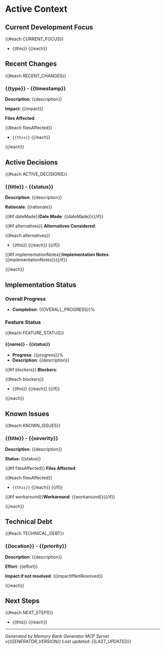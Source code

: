 # Active Context

## Current Development Focus

{{#each CURRENT_FOCUS}}
- {{this}}
{{/each}}

## Recent Changes

{{#each RECENT_CHANGES}}
### {{type}} - {{timestamp}}

**Description**: {{description}}

**Impact**: {{impact}}

**Files Affected**:

{{#each filesAffected}}
- `{{this}}`
{{/each}}

{{/each}}

## Active Decisions

{{#each ACTIVE_DECISIONS}}
### {{title}} - {{status}}

**Description**: {{description}}

**Rationale**: {{rationale}}

{{#if dateMade}}**Date Made**: {{dateMade}}{{/if}}

{{#if alternatives}}
**Alternatives Considered**:

{{#each alternatives}}
- {{this}}
{{/each}}
{{/if}}

{{#if implementationNotes}}**Implementation Notes**: {{implementationNotes}}{{/if}}

{{/each}}

## Implementation Status

### Overall Progress
- **Completion**: {{OVERALL_PROGRESS}}%

### Feature Status

{{#each FEATURE_STATUS}}
#### {{name}} - {{status}}

- **Progress**: {{progress}}%
- **Description**: {{description}}

{{#if blockers}}
**Blockers**:

{{#each blockers}}
- {{this}}
{{/each}}
{{/if}}

{{/each}}

## Known Issues

{{#each KNOWN_ISSUES}}
### {{title}} - {{severity}}

**Description**: {{description}}

**Status**: {{status}}

{{#if filesAffected}}
**Files Affected**:

{{#each filesAffected}}
- `{{this}}`
{{/each}}
{{/if}}

{{#if workaround}}**Workaround**: {{workaround}}{{/if}}

{{/each}}

## Technical Debt

{{#each TECHNICAL_DEBT}}
### {{location}} - {{priority}}

**Description**: {{description}}

**Effort**: {{effort}}

**Impact if not resolved**: {{impactIfNotResolved}}

{{/each}}

## Next Steps

{{#each NEXT_STEPS}}
- {{this}}
{{/each}}

---
*Generated by Memory Bank Generator MCP Server v{{GENERATOR_VERSION}}*
*Last updated: {{LAST_UPDATED}}*